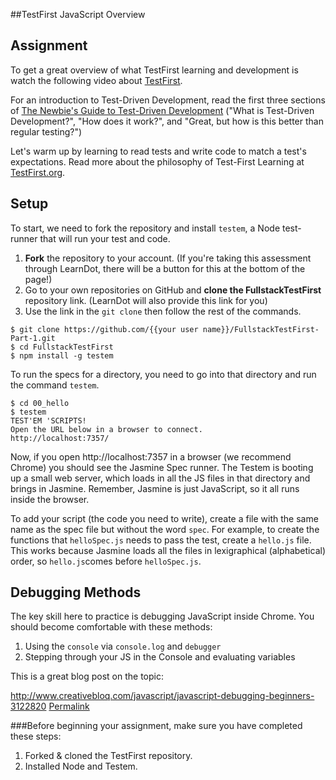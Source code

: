 ##TestFirst JavaScript Overview   


## Assignment

To get a great overview of what TestFirst learning and development is watch the following video about [TestFirst](https://www.youtube.com/watch?v=8MRDJPHMpaQ).

For an introduction to Test-Driven Development, read the first three sections of [The Newbie's Guide to Test-Driven Development](http://code.tutsplus.com/tutorials/the-newbies-guide-to-test-driven-development--net-13835) ("What is Test-Driven Development?", "How does it work?", and "Great, but how is this better than regular testing?")

Let's warm up by learning to read tests and write code to match a test's expectations. Read more about the philosophy of Test-First Learning at [TestFirst.org](http://testfirst.org/about#whytestfirstteaching).


## Setup

To start, we need to fork the repository and install `testem`, a Node test-runner that will run your test and code.

1. **Fork** the repository to your account. (If you're taking this assessment through LearnDot, there will be a button for this at the bottom of the page!)
2. Go to your own repositories on GitHub and **clone the FullstackTestFirst** repository link. (LearnDot will also provide this link for you)
3. Use the link in the `git clone` then follow the rest of the commands.

```
$ git clone https://github.com/{{your user name}}/FullstackTestFirst-Part-1.git
$ cd FullstackTestFirst
$ npm install -g testem
```

To run the specs for a directory, you need to go into that directory and run the command `testem`. 

```
$ cd 00_hello
$ testem
TEST'EM 'SCRIPTS!
Open the URL below in a browser to connect.
http://localhost:7357/
```

Now, if you open http://localhost:7357 in a browser (we recommend Chrome) you should see the Jasmine Spec runner. The Testem is booting up a small web server, which loads in all the JS files in that directory and brings in Jasmine. Remember, Jasmine is just JavaScript, so it all runs inside the browser.

To add your script (the code you need to write), create a file with the same name as the spec file but without the word `spec`. For example, to create the functions that `helloSpec.js` needs to pass the test, create a `hello.js` file. This works because Jasmine loads all the files in lexigraphical (alphabetical) order, so `hello.js`comes before `helloSpec.js`.

## Debugging Methods

The key skill here to practice is debugging JavaScript inside Chrome. You should become comfortable with these methods:

1.  Using the `console` via `console.log` and `debugger`
2.  Stepping through your JS in the Console and evaluating variables

This is a great blog post on the topic:

http://www.creativebloq.com/javascript/javascript-debugging-beginners-3122820
[Permalink](https://www.evernote.com/shard/s3/sh/3923d313-0199-4272-b589-8a8d397a94c5/b726f74c27265fc96bb8b185e13f9208)


###Before beginning your assignment, make sure you have completed these steps: 

1. Forked & cloned the TestFirst repository.
2. Installed Node and Testem.

